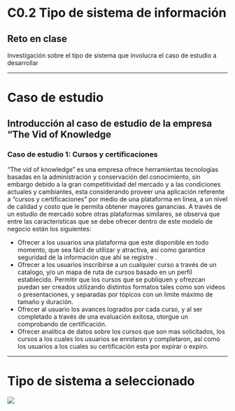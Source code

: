 # C0.2 Tipo de sistema de información
## Reto en clase

Investigación sobre el tipo de sistema que involucra el caso de estudio a desarrollar

___
# Caso de estudio

## Introducción al caso de estudio de la empresa “The Vid of Knowledge
### Caso de estudio 1: Cursos y certificaciones
“The vid of knowledge” es una empresa ofrece herramientas tecnologías basadas en la administración y conservación del conocimiento, sin embargo debido a la gran competitividad del mercado y a las condiciones actuales y cambiantes, esta considerando proveer una aplicación referente a “cursos y certificaciones” por medio de una plataforma en línea, a un nivel de calidad y costo que le permita obtener mayores ganancias. A través de un estudio de mercado sobre otras plataformas similares, se observa que entre las características que se debe ofrecer dentro de este modelo de negocio están los siguientes:

* Ofrecer a los usuarios una plataforma que este disponible en todo momento, que sea fácil de utilizar y atractiva, así como garantice seguridad de la información que ahí se registre .
* Ofrecer a los usuarios inscribirse a un cualquier curso a través de un catalogo, y/o un mapa de ruta de cursos basado en un perfil establecido.
Permitir que los cursos que se publiquen y ofrezcan puedan ser creados utilizando distintos formatos tales como son videos o presentaciones, y separadas por tópicos con un limite máximo de tamaño y duración.
* Ofrecer al usuario los avances logrados por cada curso, y al ser completado a través de una evaluación exitosa, otorgue un comprobando de certificación.
* Ofrecer analítica de datos sobre los cursos que son mas solicitados, los cursos a los cuales los usuarios se enrolaron y completaron, así como los usuarios a los cuales su certificación esta por expirar o expiro.
___ 
 # Tipo de sistema a seleccionado

![](imges/edu.jgp)


